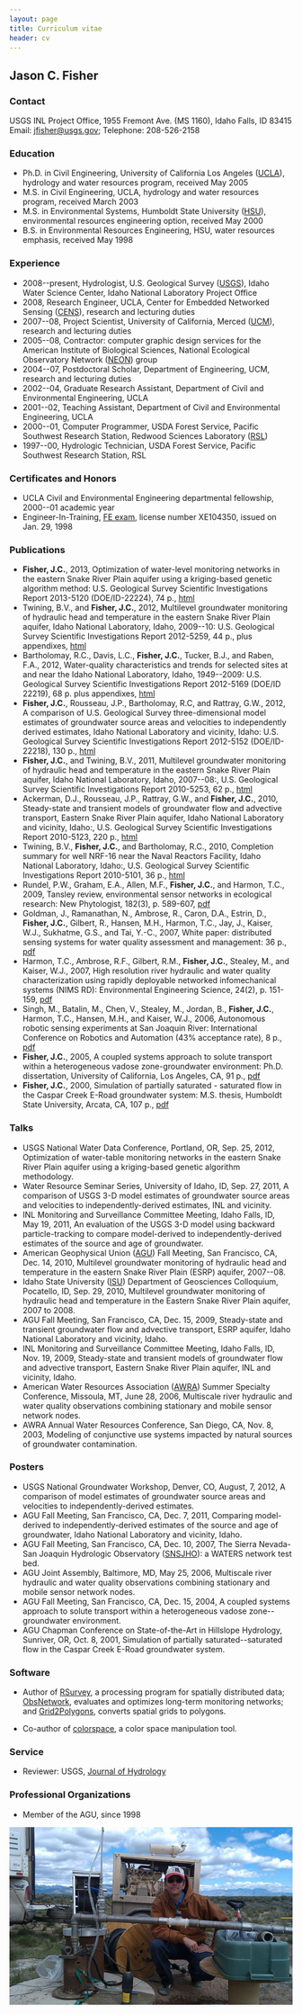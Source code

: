 ```yaml
---
layout: page
title: Curriculum vitae
header: cv
---
```


## Jason C. Fisher

### Contact

USGS INL Project Office, 1955 Fremont Ave. (MS 1160), Idaho Falls, ID 83415
Email: jfisher@usgs.gov; Telephone: 208-526-2158

### Education

- Ph.D. in Civil Engineering,
  University of California Los Angeles ([UCLA](http://www.cee.ucla.edu/)),
  hydrology and water resources program, received May 2005
- M.S. in Civil Engineering, UCLA, hydrology and water
  resources program, received March 2003
- M.S. in Environmental Systems, Humboldt State University
  ([HSU](http://www.humboldt.edu/engineering/)), environmental resources
  engineering option, received May 2000
- B.S. in Environmental Resources Engineering, HSU,
  water resources emphasis, received May 1998

### Experience

- 2008--present, Hydrologist, U.S. Geological Survey
  ([USGS](http://id.water.usgs.gov/projects/INL/)),
  Idaho Water Science Center, Idaho National Laboratory Project Office
- 2008, Research Engineer, UCLA, Center for Embedded Networked Sensing
  ([CENS](http://research.cens.ucla.edu/)), research and lecturing duties
- 2007--08, Project Scientist, University of California, Merced
  ([UCM](https://eng.ucmerced.edu/soe/)), research and lecturing duties
- 2005--08, Contractor: computer graphic design services for the American
  Institute of Biological Sciences, National Ecological Observatory Network
  ([NEON](http://www.neoninc.org/)) group
- 2004--07, Postdoctoral Scholar, Department of Engineering, UCM, research
  and lecturing duties
- 2002--04, Graduate Research Assistant, Department of Civil and
  Environmental Engineering, UCLA
- 2001--02, Teaching Assistant, Department of Civil and Environmental
  Engineering, UCLA
- 2000--01, Computer Programmer, USDA Forest Service, Pacific Southwest
  Research Station, Redwood Sciences Laboratory
  ([RSL](http://www.fs.fed.us/psw/))
- 1997--00, Hydrologic Technician, USDA Forest Service, Pacific Southwest
  Research Station, RSL

### Certificates and Honors

- UCLA Civil and Environmental Engineering departmental fellowship,
  2000--01 academic year
- Engineer-In-Training, [FE exam](http://www.ncees.org/Exams/FE_exam.php),
  license number XE104350, issued on Jan. 29, 1998

### Publications

- **Fisher, J.C.**, 2013, Optimization of water-level monitoring networks in the
  eastern Snake River Plain aquifer using a kriging-based genetic algorithm
  method: U.S. Geological Survey Scientific Investigations Report 2013-5120
  (DOE/ID-22224), 74 p.,
  [html](http://pubs.usgs.gov/sir/2013/5120/)
- Twining, B.V., and **Fisher, J.C.**, 2012, Multilevel groundwater monitoring
  of hydraulic head and temperature in the eastern Snake River Plain aquifer,
  Idaho National Laboratory, Idaho, 2009--10: U.S. Geological Survey Scientific
  Investigations Report 2012-5259, 44 p., plus appendixes,
  [html](http://pubs.usgs.gov/sir/2012/5259/)
- Bartholomay, R.C., Davis, L.C., **Fisher, J.C.**, Tucker, B.J., and
  Raben, F.A., 2012, Water-quality characteristics and trends for selected
  sites at and near the Idaho National Laboratory, Idaho, 1949--2009:
  U.S. Geological Survey Scientific Investigations Report 2012-5169
  (DOE/ID 22219), 68 p. plus appendixes,
  [html](http://pubs.usgs.gov/sir/2012/5169/)
- **Fisher, J.C.**, Rousseau, J.P., Bartholomay, R.C, and Rattray, G.W., 2012,
  A comparison of U.S. Geological Survey three-dimensional model estimates of
  groundwater source areas and velocities to independently derived estimates,
  Idaho National Laboratory and vicinity, Idaho: U.S. Geological Survey
  Scientific Investigations Report 2012-5152 (DOE/ID-22218), 130 p.,
  [html](http://pubs.usgs.gov/sir/2012/5152/)
- **Fisher, J.C.**, and Twining, B.V., 2011, Multilevel groundwater monitoring of
  hydraulic head and temperature in the eastern Snake River Plain aquifer,
  Idaho National Laboratory, Idaho, 2007--08:, U.S. Geological Survey
  Scientific Investigations Report 2010-5253, 62 p.,
  [html](http://pubs.usgs.gov/sir/2010/5253/)
- Ackerman, D.J., Rousseau, J.P., Rattray, G.W., and **Fisher, J.C.**, 2010,
  Steady-state and transient models of groundwater flow and advective
  transport, Eastern Snake River Plain aquifer, Idaho National Laboratory and
  vicinity, Idaho:, U.S. Geological Survey Scientific Investigations Report
  2010-5123, 220 p., [html](http://pubs.usgs.gov/sir/2010/5123/)
- Twining, B.V., **Fisher, J.C.**, and Bartholomay, R.C., 2010, Completion summary
  for well NRF-16 near the Naval Reactors Facility, Idaho National Laboratory,
  Idaho:, U.S. Geological Survey Scientific Investigations Report 2010-5101,
  36 p., [html](http://pubs.usgs.gov/sir/2010/5101/)
- Rundel, P.W., Graham, E.A., Allen, M.F., **Fisher, J.C.**, and Harmon, T.C., 2009,
  Tansley review, environmental sensor networks in ecological research:
  New Phytologist, 182(3), p. 589-607,
  [pdf](/docs/New_Phytologist_Tansley_review_Rundel_et_al.pdf)
- Goldman, J., Ramanathan, N., Ambrose, R., Caron, D.A., Estrin, D., **Fisher, J.C.**,
  Gilbert, R., Hansen, M.H., Harmon, T.C., Jay, J., Kaiser, W.J., Sukhatme, G.S., and
  Tai, Y.-C., 2007, White paper: distributed sensing systems for water quality
  assessment and management: 36 p.,
  [pdf](/docs/White_Paper_Sensing_Goldman_et_al.pdf)
- Harmon, T.C., Ambrose, R.F., Gilbert, R.M., **Fisher, J.C.**, Stealey, M., and
  Kaiser, W.J., 2007, High resolution river hydraulic and water quality
  characterization using rapidly deployable networked infomechanical systems
  (NIMS RD): Environmental Engineering Science, 24(2), p. 151-159,
  [pdf](/docs/NIMS_RD_Harmon_et_al.pdf)
- Singh, M., Batalin, M., Chen, V., Stealey, M., Jordan, B., **Fisher, J.C.**,
  Harmon, T.C., Hansen, M.H., and Kaiser, W.J., 2006, Autonomous robotic sensing
  experiments at San Joaquin River: International Conference on Robotics and
  Automation (43% acceptance rate), 8 p.,
  [pdf](/docs/Robotic_Sensing_Singh_et_al.pdf)
- **Fisher, J.C.**, 2005, A coupled systems approach to solute transport within a
  heterogeneous vadose zone-groundwater environment: Ph.D. dissertation,
  University of California, Los Angeles, CA, 91 p.,
  [pdf](/docs/PhD_Dissertation_Fisher.pdf)
- **Fisher, J.C.**, 2000, Simulation of partially saturated - saturated flow in
  the Caspar Creek E-Road groundwater system: M.S. thesis, Humboldt State
  University, Arcata, CA, 107 p., [pdf](/docs/MS_Thesis_Fisher.pdf)

### Talks

- USGS National Water Data Conference, Portland, OR, Sep. 25, 2012,
  Optimization of water-table monitoring networks in the eastern Snake River
  Plain aquifer using a kriging-based genetic algorithm methodology.
- Water Resource Seminar Series, University of Idaho, ID, Sep. 27, 2011,
  A comparison of USGS 3-D model estimates of groundwater source areas and
  velocities to independently-derived estimates, INL and vicinity.
- INL Monitoring and Surveillance Committee Meeting, Idaho Falls, ID, May 19,
  2011, An evaluation of the USGS 3-D model using backward particle-tracking
  to compare model-derived to independently-derived estimates of the source
  and age of groundwater.
- American Geophysical Union ([AGU](http://www.agu.org/))
  Fall Meeting, San Francisco, CA, Dec. 14, 2010,
  Multilevel groundwater monitoring of hydraulic head and temperature in the
  eastern Snake River Plain (ESRP) aquifer, 2007--08.
- Idaho State University ([ISU](http://geology.isu.edu/)) Department of
  Geosciences Colloquium, Pocatello, ID, Sep. 29, 2010, Multilevel groundwater
  monitoring of hydraulic head and temperature in the Eastern Snake River Plain
  aquifer, 2007 to 2008.
- AGU Fall Meeting, San Francisco, CA, Dec. 15, 2009, Steady-state and transient
  groundwater flow and advective transport, ESRP aquifer,
  Idaho National Laboratory and vicinity, Idaho.
- INL Monitoring and Surveillance Committee Meeting, Idaho Falls, ID, Nov. 19,
  2009, Steady-state and transient models of groundwater flow and advective
  transport, Eastern Snake River Plain aquifer, INL and vicinity, Idaho.
- American Water Resources Association ([AWRA](http://www.awra.org/)) Summer
  Specialty Conference, Missoula, MT, June 28, 2006, Multiscale river hydraulic
  and water quality observations combining stationary and mobile sensor network
  nodes.
- AWRA Annual Water Resources Conference, San Diego, CA, Nov. 8, 2003, Modeling
  of conjunctive use systems impacted by natural sources of groundwater
  contamination.

### Posters

- USGS National Groundwater Workshop, Denver, CO, August, 7, 2012, A comparison
  of model estimates of groundwater source areas and velocities to
  independently-derived estimates.
- AGU Fall Meeting, San Francisco, CA, Dec. 7, 2011, Comparing model-derived to
  independently-derived estimates of the source and age of groundwater, Idaho
  National Laboratory and vicinity, Idaho.
- AGU Fall Meeting, San Francisco, CA, Dec. 10, 2007, The Sierra Nevada-San
  Joaquin Hydrologic Observatory ([SNSJHO](https://eng.ucmerced.edu/snsjho/)):
  a WATERS network test bed.
- AGU Joint Assembly, Baltimore, MD, May 25, 2006, Multiscale river hydraulic
  and water quality observations combining stationary and mobile sensor network
  nodes.
- AGU Fall Meeting, San Francisco, CA, Dec. 15, 2004, A coupled systems approach
  to solute transport within a heterogeneous vadose zone--groundwater environment.
- AGU Chapman Conference on State-of-the-Art in Hillslope Hydrology, Sunriver,
  OR, Oct. 8, 2001, Simulation of partially saturated--saturated flow in
  the Caspar Creek E-Road groundwater system.

### Software

- Author of [RSurvey](https://github.com/jfisher-usgs/RSurvey),
  a processing program for spatially distributed data; 
  [ObsNetwork](https://github.com/jfisher-usgs/ObsNetwork),
  evaluates and optimizes long-term monitoring networks; and
  [Grid2Polygons](https://github.com/jfisher-usgs/Grid2Polygons),
  converts spatial grids to polygons.

- Co-author of [colorspace](http://cran.r-project.org/web/packages/colorspace/),
  a color space manipulation tool.

### Service

- Reviewer: USGS,
  [Journal of Hydrology](http://www.journals.elsevier.com/journal-of-hydrology/)

### Professional Organizations

- Member of the AGU, since 1998

![center](/figs/cv.jpg)
